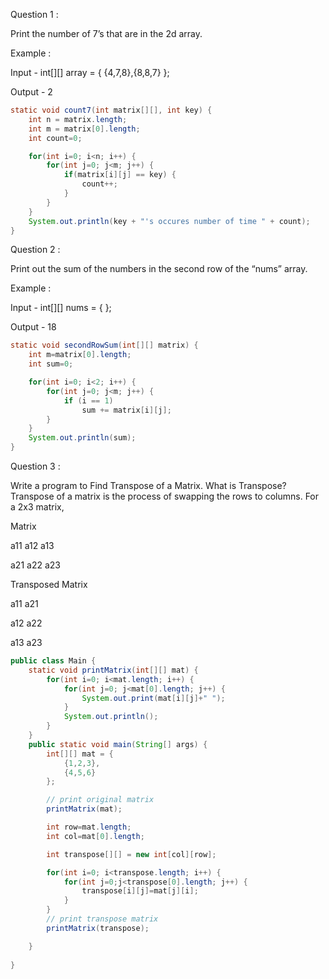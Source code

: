 Question 1 :

Print the number of 7’s that are in the 2d array.

Example :

Input - int[][] array = { {4,7,8},{8,8,7} };

Output - 2

```java
static void count7(int matrix[][], int key) {
    int n = matrix.length;
    int m = matrix[0].length;
    int count=0;

    for(int i=0; i<n; i++) {
        for(int j=0; j<m; j++) {
            if(matrix[i][j] == key) {
                count++;
            }
        }
    }
    System.out.println(key + "'s occures number of time " + count);
}
```

Question 2 :

Print out the sum of the numbers in the second row of the “nums” array.

Example :

Input - int[][] nums = { };

Output - 18

```java
static void secondRowSum(int[][] matrix) { 
    int m=matrix[0].length;
    int sum=0;

    for(int i=0; i<2; i++) {
        for(int j=0; j<m; j++) {
            if (i == 1)
                sum += matrix[i][j];
        }
    }
    System.out.println(sum);
}
```

Question 3 :

Write a program to Find Transpose of a Matrix. What is Transpose? Transpose of a matrix is the process of swapping the rows to columns. For a 2x3 matrix,

Matrix

a11 a12 a13

a21 a22 a23

Transposed Matrix

a11 a21

a12 a22

a13 a23

```java
public class Main {
    static void printMatrix(int[][] mat) {
        for(int i=0; i<mat.length; i++) {
            for(int j=0; j<mat[0].length; j++) {
                System.out.print(mat[i][j]+" ");
            }
            System.out.println();
        }
    }
    public static void main(String[] args) {
        int[][] mat = {
            {1,2,3},
            {4,5,6}
        };

        // print original matrix
        printMatrix(mat);

        int row=mat.length;
        int col=mat[0].length;

        int transpose[][] = new int[col][row];

        for(int i=0; i<transpose.length; i++) {
            for(int j=0;j<transpose[0].length; j++) {
                transpose[i][j]=mat[j][i];
            }
        }
        // print transpose matrix
        printMatrix(transpose);

    }
    
}
```